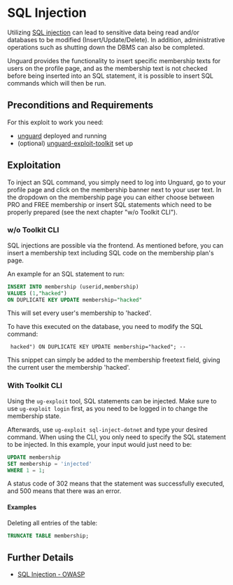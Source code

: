 # SQL Injection

Utilizing [SQL injection](https://owasp.org/www-community/attacks/SQL_Injection) can lead to sensitive data being read
and/or databases to be modified (Insert/Update/Delete).
In addition, administrative operations such as shutting down the DBMS can also be completed.

Unguard provides the functionality to insert specific membership texts for users on the profile page, and as the membership text
is not checked before being inserted into an SQL statement, it is possible to insert SQL commands which will then be run.

## Preconditions and Requirements

For this exploit to work you need:

* [unguard](../../../docs/DEV-GUIDE.md) deployed and running
* (optional) [unguard-exploit-toolkit](../../INSTALL.md) set up

## Exploitation

To inject an SQL command, you simply need to log into Unguard, go to your profile page and click on the membership banner next to
your user text. In the dropdown on the membership page you can either choose between PRO and FREE membership or insert
SQL statements which need to be properly prepared (see the next chapter "w/o Toolkit CLI").

### w/o Toolkit CLI

SQL injections are possible via the frontend. As mentioned before, you can insert a membership text including SQL
code on the membership plan's page.

An example for an SQL statement to run:

```sql
INSERT INTO membership (userid,membership)
VALUES (1,"hacked")
ON DUPLICATE KEY UPDATE membership="hacked"
```

This will set every user's membership to 'hacked'.

To have this executed on the database, you need to modify the SQL command:
```
 hacked") ON DUPLICATE KEY UPDATE membership="hacked"; --
```

This snippet can simply be added to the membership freetext field, giving the current user the membership 'hacked'.

### With Toolkit CLI

Using the `ug-exploit` tool, SQL statements can be injected.
Make sure to use `ug-exploit login` first, as you need to be logged in to change the membership state.

Afterwards, use `ug-exploit sql-inject-dotnet` and type your desired command.
When using the CLI, you only need to specify the SQL statement to be injected. In this example,
your input would just need to be:

```sql
UPDATE membership
SET membership = 'injected'
WHERE 1 = 1;
```

A status code of 302 means that the statement was successfully executed, and 500 means that there was an error.

#### Examples

Deleting all entries of the table:
```sql
TRUNCATE TABLE membership;
```

## Further Details

* [SQL Injection - OWASP](https://owasp.org/www-community/attacks/SQL_Injection)
